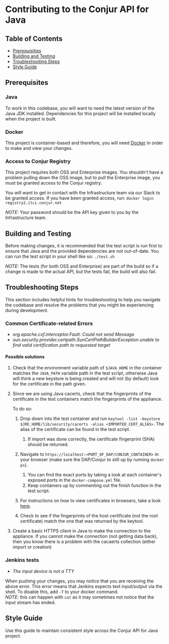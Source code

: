 # Contributing to the Conjur API for Java

## Table of Contents
- [Prerequisities](#prerequisites)
- [Building and Testing](#building-and-testing)
- [Troubleshooting Steps](#troubleshooting-steps)
- [Style Guide](#style-guide)

## Prerequisites
### Java
To work in this codebase, you will want to need the latest version of the Java JDK installed. Dependencies for this project will be installed locally when the project is built.

### Docker
This project is container-based and therefore, you will need [Docker](https://docs.docker.com/v17.12/) in order to make and view your changes.

### Access to Conjur Registry
This project requires both OSS and Enterprise images. You shouldn't have a problem pulling down the OSS image, but to pull the Enterprise image, you must be granted access to the Conjur registry. 

You will want to get in contact with the Infrastructure team via our Slack to be granted access. If you have been granted access, run: `docker login registry2.itci.conjur.net` 
 
_NOTE:_ Your password should be the API key given to you by the Infrastructure team.
 

## Building and Testing
Before making changes, it is recommended that the test script is run first to ensure that Java and the provided dependencies are not out-of-date.
You can run the test script in your shell like so:
`./test.sh`

_NOTE:_ The tests (for both OSS and Enterprise) are part of the build so if a change is made to the actual API, but the tests fail, the build will also fail.

## Troubleshooting Steps
This section includes helpful hints for troubleshooting to help you navigate the codebase and resolve the problems that you might be experiencing during development.

### Common Certificate-related Errors
- _org.apache.cxf.interceptor.Fault: Could not send Message_ 
- _sun.security.provider.certpath.SunCertPathBuilderException unable to find valid certification path to requested target_

#### Possible solutions
1. Check that the environment variable path of `$JAVA_HOME` in the container matches the `JAVA_PATH` variable path in the test script, otherwise Java will think a new keystore is being created and will not (by default) look for the certificate in the path given.
2. Since we are using Java cacerts, check that the fingerprints of the certificate in the test containers match the fingerprints of the appliance. 
    
    To do so: 
    1. Drop down into the test container and run `keytool -list -keystore $JRE_HOME/lib/security/cacerts -alias <IMPORTED_CERT_ALIAS>`. The alias of the certificate can be found in the test script.
        1. If import was done correctly, the certificate fingerprint (SHA) should be returned.
         
    2. Navigate to `https://localhost:<PORT_OF_DAP/CONJUR_CONTAINER>` in your browser (make sure the DAP/Conjur to still up by running `docker ps`). 
        1. You can find the exact ports by taking a look at each container's exposed ports in the `docker-compose.yml` file. 
        2. Keep containers up by commenting out the finish function in the test script.
    3. For instructions on how to view certificates in browsers, take a look [here](https://www.globalsign.com/en/blog/how-to-view-ssl-certificate-details/).
    4. Check to see if the fingerprints of the host certificate (not the root certificate) match the one that was returned by the keytool.

3. Create a basic HTTPS client in Java to make the connection to the appliance. If you cannot make the connection (not getting data back), then you know there is a problem with the cacaerts collection (either import or creation)

### Jenkins tests
- _The input device is not a TTY_

When pushing your changes, you may notice that you are receiving the above error. This error means that Jenkins expects text input/output via the shell. To disable this, add `-T` to your docker command.    
    _NOTE_: this can happen with `cat` as it may sometimes not notice that the input stream has ended.
    
## Style Guide
Use this guide to maintain consistent style across the Conjur API for Java project.
